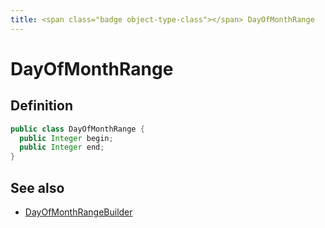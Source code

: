 ```yaml
---
title: <span class="badge object-type-class"></span> DayOfMonthRange
---
```

# <span class="badge object-type-class"></span> DayOfMonthRange

## Definition

```java
public class DayOfMonthRange {
  public Integer begin;
  public Integer end;
}
```
## See also

 * <span class="badge builder"></span> [DayOfMonthRangeBuilder](./builder-DayOfMonthRangeBuilder.md)
